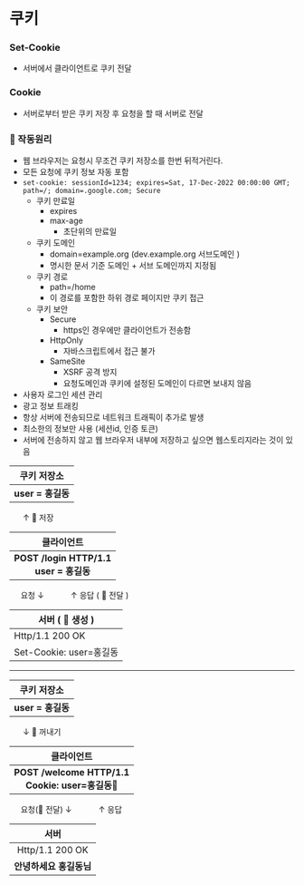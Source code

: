 # 쿠키

### Set-Cookie
- 서버에서 클라이언트로 쿠키 전달
### Cookie
- 서버로부터 받은 쿠키 저장 후 요청을 할 때 서버로 전달


### 🍪 작동원리
- 웹 브라우저는 요청시 무조건 쿠키 저장소를 한번 뒤적거린다.
- 모든 요청에 쿠키 정보 자동 포함
- `set-cookie: sessionId=1234; expires=Sat, 17-Dec-2022 00:00:00 GMT; path=/; domain=.google.com; Secure`
  - 쿠키 만료일
    - expires
    - max-age
      - 초단위의 만료일
  - 쿠키 도메인
      - domain=example.org (dev.example.org 서브도메인 )
      - 명시한 문서 기준 도메인 + 서브 도메인까지 지정됨
  - 쿠키 경로
      - path=/home
      - 이 경로를 포함한 하위 경로 페이지만 쿠키 접근
  - 쿠키 보안
      - Secure
          - https인 경우에만 클라이언트가 전송함
      - HttpOnly
          - 자바스크립트에서 접근 불가
      - SameSite
          - XSRF 공격 방지
          - 요청도메인과 쿠키에 설정된 도메인이 다르면 보내지 않음
- 사용자 로그인 세션 관리
- 광고 정보 트래킹
- 항상 서버에 전송되므로 네트워크 트래픽이 추가로 발생
- 최소한의 정보만 사용 (세션id, 인증 토큰)
- 서버에 전송하지 않고 웹 브라우저 내부에 저장하고 싶으면 웹스토리지라는 것이 있음


|     쿠키 저장소     |
|:--------------:|
| **user = 홍길동** |

&nbsp;&nbsp;&nbsp;&nbsp;&nbsp; ↑ 🍪 저장

|                클라이언트                |
|:-----------------------------------:|
| **POST /login HTTP/1.1<br/>user = 홍길동** | 

&nbsp;&nbsp;&nbsp;&nbsp;&nbsp;요청  ↓  &nbsp;&nbsp;&nbsp;&nbsp;&nbsp;&nbsp;&nbsp;&nbsp;&nbsp;&nbsp;  ↑ 응답 ( 🍪 전달 )

| 서버 ( 🍪 생성 )         |
|----------------------|
| Http/1.1 200 OK      |
| Set-Cookie: user=홍길동 |



---


|     쿠키 저장소     |
|:--------------:|
| **user = 홍길동** |

&nbsp;&nbsp;&nbsp;&nbsp;&nbsp; ↓ 🍪 꺼내기

|                       클라이언트                        |
|:--------------------------------------------------:|
| **POST /welcome HTTP/1.1<br/> Cookie: user=홍길동🍪** | 

&nbsp;&nbsp;&nbsp;&nbsp;&nbsp;요청(🍪 전달)  ↓  &nbsp;&nbsp;&nbsp;&nbsp;&nbsp;&nbsp;&nbsp;&nbsp;&nbsp;&nbsp;  ↑ 응답

|       서버        |
|:---------------:|
| Http/1.1 200 OK |
|   **안녕하세요 홍길동님**    |











